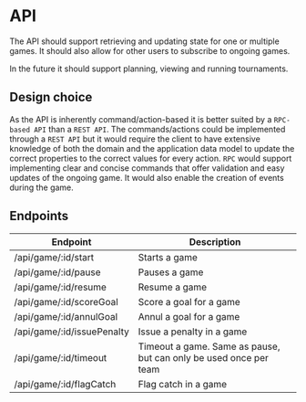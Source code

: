 # API

The API should support retrieving and updating state for one or multiple games.
It should also allow for other users to subscribe to ongoing games.

In the future it should support planning, viewing and running tournaments.

## Design choice

As the API is inherently command/action-based it is better suited by a `RPC-based API` than a `REST API`.
The commands/actions could be implemented through a `REST API` but it would require the client to have extensive knowledge of both the domain and the application data model to update the correct properties to the correct values for every action.
`RPC` would support implementing clear and concise commands that offer validation and easy updates of the ongoing game. It would also enable the creation of events during the game.

## Endpoints

| Endpoint                   | Description                                                       |
| -------------------------- | ----------------------------------------------------------------- |
| /api/game/:id/start        | Starts a game                                                     |
| /api/game/:id/pause        | Pauses a game                                                     |
| /api/game/:id/resume       | Resume a game                                                     |
| /api/game/:id/scoreGoal    | Score a goal for a game                                           |
| /api/game/:id/annulGoal    | Annul a goal for a game                                           |
| /api/game/:id/issuePenalty | Issue a penalty in a game                                         |
| /api/game/:id/timeout      | Timeout a game. Same as pause, but can only be used once per team |
| /api/game/:id/flagCatch    | Flag catch in a game                                              |
